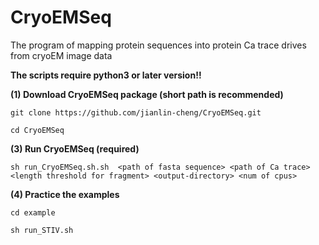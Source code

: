 # CryoEMSeq
The program of mapping protein sequences into protein Ca trace drives from cryoEM image data

**The scripts require python3 or later version!!**

**(1) Download CryoEMSeq package (short path is recommended)**

```
git clone https://github.com/jianlin-cheng/CryoEMSeq.git

cd CryoEMSeq
```

**(3) Run CryoEMSeq (required)**

```
sh run_CryoEMSeq.sh.sh  <path of fasta sequence> <path of Ca trace> <length threshold for fragment> <output-directory> <num of cpus>

```

**(4) Practice the examples** 

```
cd example

sh run_STIV.sh

```
